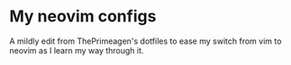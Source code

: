# My neovim configs

A mildly edit from ThePrimeagen's dotfiles to ease my switch from vim to neovim as I learn my way through it.
